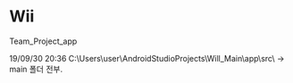 # Wii
Team_Project_app

19/09/30 20:36 
C:\Users\user\AndroidStudioProjects\Will_Main\app\src\ -> main 폴더 전부.
